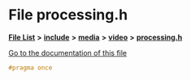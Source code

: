 

# File processing.h

[**File List**](files.md) **>** [**include**](dir_d44c64559bbebec7f509842c48db8b23.md) **>** [**media**](dir_aa03a1d12037901d4378cbd73498762d.md) **>** [**video**](dir_107604769d8a5525c826381ab1dce444.md) **>** [**processing.h**](video_2processing_8h.md)

[Go to the documentation of this file](video_2processing_8h.md)


```C++
#pragma once
```


